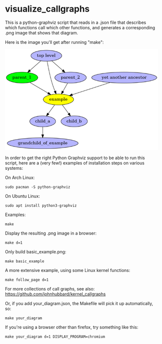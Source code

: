 # visualize_callgraphs
This is a python-graphviz script that reads in a .json file that describes
which functions call which other functions, and generates a corresponding
.png image that shows that diagram.

Here is the image you'll get after running "make":

![basic_example.png, generated from example.json](images/basic_example.png)

In order to get the right Python Graphviz support to be able to run this script,
here are a (very few!) examples of installation steps on various systems:

On Arch Linux:

	sudo pacman -S python-graphviz

On Ubuntu Linux:

	sudo apt install python3-graphviz

Examples:

	make

Display the resulting .png image in a browser:

	make d=1

Only build basic_example.png:

	make basic_example

A more extensive example, using some Linux kernel functions:

	make follow_page d=1

For more collections of call graphs, see also:
https://github.com/johnhubbard/kernel_callgraphs

Or, if you add your_diagram.json, the Makefile will pick it up automatically, so:

	make your_diagram

If you're using a browser other than firefox, try something like this:

	make your_diagram d=1 DISPLAY_PROGRAM=chromium

